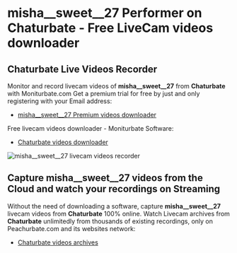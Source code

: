 # misha__sweet__27 Performer on Chaturbate - Free LiveCam videos downloader

## Chaturbate Live Videos Recorder

Monitor and record livecam videos of **misha__sweet__27** from **Chaturbate** with Moniturbate.com
Get a premium trial for free by just and only registering with your Email address:
* [misha__sweet__27 Premium videos downloader](https://moniturbate.com/request-demo-licence-key.html)

Free livecam videos downloader - Moniturbate Software:
* [Chaturbate videos downloader](https://moniturbate.com/moniturbate-download-software.html)

![misha__sweet__27 livecam videos recorder](https://peachurnet.com/templates/moniturbate-software.png)


## Capture misha__sweet__27 videos from the Cloud and watch your recordings on Streaming

Without the need of downloading a software, capture **misha__sweet__27** livecam videos from **Chaturbate** 100% online.
Watch Livecam archives from **Chaturbate** unlimitedly from thousands of existing recordings, only on Peachurbate.com and its websites network:
* [Chaturbate videos archives](https://peachurnet.com/)